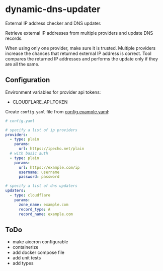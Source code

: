 # dynamic-dns-updater

External IP address checker and DNS updater.

Retrieve external IP addresses from multiple providers and update DNS records.

When using only one provider, make sure it is trusted. Multiple providers increase the chances that returned external
IP address is correct. Tool compares the returned IP addresses and performs the update only if they are all the same.

## Configuration

Environment variables for provider api tokens:

- CLOUDFLARE_API_TOKEN

Create `config.yaml` file from [config.example.yaml](config.example.yaml):

```yaml
# config.yaml

# specify a list of ip providers
providers:
  - type: plain
    params:
      url: https://ipecho.net/plain
  # with basic auth
  - type: plain
    params:
      url: https://example.com/ip
      username: username
      password: password

# specify a list of dns updaters
updaters:
  - type: cloudflare
    params:
      zone_name: example.com
      record_type: A
      record_name: example.com
```

## ToDo

- make aiocron configurable
- containerize
- add docker compose file
- add unit tests
- add types
